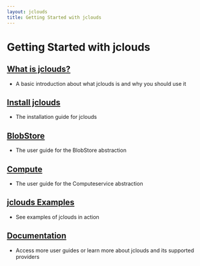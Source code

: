 ```yaml
---
layout: jclouds
title: Getting Started with jclouds
---
```


# Getting Started with jclouds

## [What is jclouds?](/documentation/gettingstarted/what-is-jclouds/)

* A basic introduction about what jclouds is and why you should use it

## [Install jclouds](/documentation/userguide/installation-guide/)

* The installation guide for jclouds

## [BlobStore](/documentation/userguide/blobstore-guide/)

* The user guide for the BlobStore abstraction

## [Compute](/documentation/userguide/compute/)

* The user guide for the Computeservice abstraction

## [jclouds Examples](https://github.com/jclouds/jclouds-examples)

* See examples of jclouds in action

## [Documentation](/documentation/)

* Access more user guides or learn more about jclouds and its supported providers

